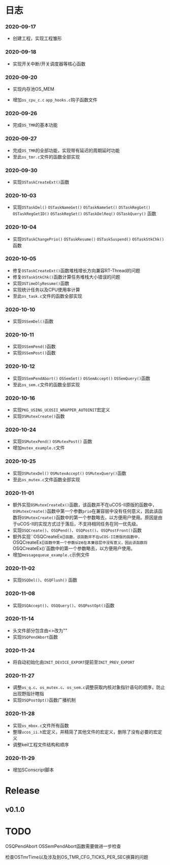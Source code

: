 # 日志

### 2020-09-17

- 创建工程，实现工程雏形


### 2020-09-18

- 实现开关中断/开关调度器等核心函数


### 2020-09-20

- 实现内存池OS_MEM

- 增加`os_cpu_c.c` `app_hooks.c`钩子函数文件

### 2020-09-26

- 完成`OS_TMR`的基本功能

### 2020-09-27

- 完成`OS_TMR`的全部功能，实现带有延迟的周期延时功能
- 至此`os_tmr.c`文件的函数全部实现

### 2020-09-30

- 实现`OSTaskCreateExt()`函数

### 2020-10-03

- 实现`OSTaskDel()` `OSTaskNameGet()` `OSTaskNameSet()` `OSTaskRegGet()` `OSTaskRegGetID()` `OSTaskRegSet()` `OSTaskDelReq()` `OSTaskQuery()` 函数

### 2020-10-04

- 实现`OSTaskChangePrio()` `OSTaskResume()` `OSTaskSuspend()` `OSTaskStkChk()`函数

### 2020-10-05

- 修复`OSTaskCreateExt()`函数堆栈增长方向兼容RT-Thread的问题
- 修复`OSTaskStkChk()`函数计算任务堆栈大小错误的问题
- 实现`OSTimeDlyResume()`函数
- 实现统计任务以及CPU使用率计算
- 至此`os_task.c`文件的函数全部实现

### 2020-10-10

- 实现`OSSemDel()`函数

### 2020-10-11

- 实现`OSSemPend()`函数
- 实现`OSSemPost()`函数

### 2020-10-12

- 实现`OSSemPendAbort()` `OSSemSet()` ``OSSemAccept()`` `OSSemQuery()`函数
- 至此`os_sem.c`文件的函数全部实现

### 2020-10-16

- 实现`PKG_USING_UCOSII_WRAPPER_AUTOINIT`宏定义
- 实现`OSMutexCreate()`函数

### 2020-10-24

- 实现`OSMutexPend()` `OSMutexPost()` 函数
- 增加`mutex_example.c`文件

### 2020-10-25

- 实现`OSMutexDel()` `OSMutexAccept()` `OSMutexQuery()`函数
- 至此`os_mutex.c`文件函数全部实现

### 2020-11-01

- 额外实现`OSMutexCreateEx()`函数，该函数并不在uCOS-II原版的函数中，`OSMutexCreate()`函数中第一个参数`prio`在兼容层中没有任何意义，因此该函数将`OSMutexCreate()`函数中的第一个参数略去，以方便用户使用。原因是由于uCOS-II的实现方式过于落后，不支持相同任务在同一优先级。
- 实现`OSQCreate()`、`OSQPend()`、`OSQPost()`、`OSQPostFront()`函数
- 额外实现``OSQCreateEx()`函数，该函数并不在uCOS-II原版的函数中，`OSQCreateEx()`函数中第一个参数`size`在本兼容层中没有意义，因此该函数将`OSQCreateEx()`函数中的第一个参数略去，以方便用户使用。
- 增加`messagequeue_example.c`示例文件

### 2020-11-02

- 实现`OSQDel()`、`OSQFlush()` 函数

### 2020-11-08

- 实现`OSQAccept()`、`OSQQuery()`、`OSQPostOpt()`函数

### 2020-11-14

- 头文件部分包含由<>改为""
- 实现`OSQPendAbort`函数

### 2020-11-24

- 将自动初始化由`INIT_DEVICE_EXPORT`提前至`INIT_PREV_EXPORT`

### 2020-11-27

- 调整`os_q.c`、`os_mutex.c`、`os_sem.c`调整获取内核对象指针语句的顺序，防止出现野指针瞎指
- 实现`OSQPostOpt()`函数广播机制

### 2020-11-28

- 实现`os_mbox.c`文件所有函数
- 整理`ucos_ii.h`宏定义，并精简了其他文件的宏定义，删除了没有必要的宏定义
- 调整keil工程文件结构和顺序

### 2020-11-29

- 增加SConscript脚本



# Release

## v0.1.0





# TODO

OSQPendAbort OSSemPendAbort函数需要做进一步检查

检查OSTmrTime以及涉及到OS_TMR_CFG_TICKS_PER_SEC换算的问题